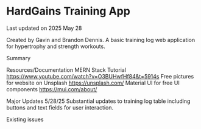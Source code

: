 # HardGains Training App
Last updated on 2025 May 28

Created by Gavin and Brandon Dennis. A basic training log web application for hypertrophy and strength workouts.

Summary

Resources/Documentation
    MERN Stack Tutorial
        https://www.youtube.com/watch?v=O3BUHwfHf84&t=5914s 
    Free pictures for website on Unsplash
        https://unsplash.com/
    Material UI for free UI components
        https://mui.com/about/
    

Major Updates
    5/28/25
        Substantial updates to training log table including buttons and text fields for user interaction.

Existing issues
